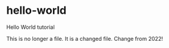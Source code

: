 # hello-world
Hello World tutorial

This is no longer a file. It is a changed file.
Change from 2022!
